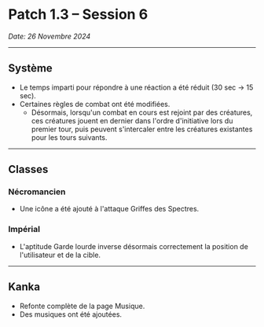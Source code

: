 # Patch 1.3 – Session 6
_Date: 26 Novembre 2024_

---

## Système

- Le temps imparti pour répondre à une réaction a été réduit (30 sec -> 15 sec).
- Certaines règles de combat ont été modifiées.
	- Désormais, lorsqu'un combat en cours est rejoint par des créatures, ces créatures jouent en dernier dans l'ordre d'initiative lors du premier tour, puis peuvent s'intercaler entre les créatures existantes pour les tours suivants.

---

## Classes

### Nécromancien

- Une icône a été ajouté à l'attaque Griffes des Spectres.

### Impérial

- L'aptitude Garde lourde inverse désormais correctement la position de l'utilisateur et de la cible.

---

## Kanka

- Refonte complète de la page Musique.
- Des musiques ont été ajoutées.